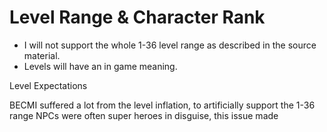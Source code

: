 # Level Range & Character Rank

* I will not support the whole 1-36 level range as described in the source material. 
* Levels will have an in game meaning.

Level Expectations

BECMI suffered a lot from the level inflation, to artificially support the 1-36 range NPCs were often super heroes in disguise, this issue made



 

